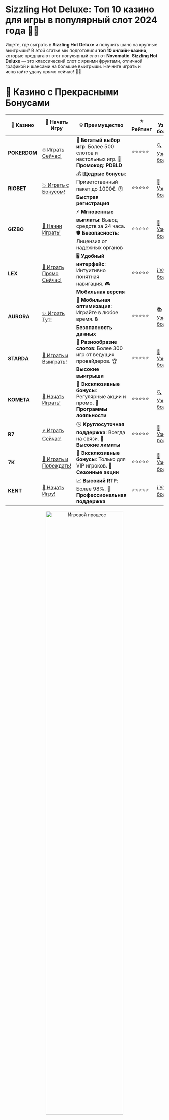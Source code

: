 # **Sizzling Hot Deluxe: Топ 10 казино для игры в популярный слот 2024 года 🍒🔥**

Ищете, где сыграть в **Sizzling Hot Deluxe** и получить шанс на крупные выигрыши? В этой статье мы подготовили **топ 10 онлайн-казино**, которые предлагают этот популярный слот от **Novomatic**. **Sizzling Hot Deluxe** — это классический слот с яркими фруктами, отличной графикой и шансами на большие выигрыши. Начните играть и испытайте удачу прямо сейчас! 🎰💥

# 🌟 Казино с Прекрасными Бонусами

| 🎲 **Казино** | 🔗 **Начать Игру** | 💡 **Преимущество** | ⭐ **Рейтинг** | 🔗 **Узнать больше** | 🆕 **Новая информация** |
|--------------|---------------------|---------------------|----------------|----------------------|-------------------------|
| **POKERDOM**  | [🔥 Играть Сейчас!](https://brandplay.link/4k77v2yx) | 🎉 **Богатый выбор игр**: Более 500 слотов и настольных игр. 🎁 **Промокод**: **PDBLD** | ⭐⭐⭐⭐⭐ | [🔍 Узнать больше](https://brandplay.link/4k77v2yx) | 🏆 **Победители турниров** получают эксклюзивные подарки! |
| **RIOBET**    | [💥 Играть с Бонусом!](https://brandplay.link/7xBLTPyj) | 💰 **Щедрые бонусы**: Приветственный пакет до 1000€. 🕒 **Быстрая регистрация** | ⭐⭐⭐⭐⭐ | [📖 Узнать больше](https://brandplay.link/7xBLTPyj) | 💬 **Поддержка 24/7** для комфортной игры в любое время! |
| **GIZBO**     | [🚀 Начни Играть!](https://brandplay.link/bprXw4YV) | ⚡ **Мгновенные выплаты**: Вывод средств за 24 часа. 🛡️ **Безопасность**: Лицензия от надежных органов | ⭐⭐⭐⭐⭐ | [📝 Узнать больше](https://brandplay.link/bprXw4YV) | 🔒 **SSL-шифрование** для максимальной безопасности данных игроков. |
| **LEX**       | [💎 Играть Прямо Сейчас!](https://brandplay.link/zW4hdDFV) | 🖥️ **Удобный интерфейс**: Интуитивно понятная навигация. 🎮 **Мобильная версия** | ⭐⭐⭐⭐⭐ | [ℹ️ Узнать больше](https://brandplay.link/zW4hdDFV) | 📱 **Поддержка всех мобильных устройств** для удобства игры в любом месте. |
| **AURORA**    | [✨ Играть Тут!](https://10trafic-stat2.com/click/668546556bcc6313411604bd/6766/13032/subaccount) | 📱 **Мобильная оптимизация**: Играйте в любое время. 🔒 **Безопасность данных** | ⭐⭐⭐⭐⭐ | [📚 Узнать больше](https://10trafic-stat2.com/click/668546556bcc6313411604bd/6766/13032/subaccount) | 🌍 **Международная лицензия** на деятельность в разных странах. |
| **STARDА**    | [🎉 Играть и Выиграть!](https://brandplay.link/fB7xwRFL) | 🎰 **Разнообразие слотов**: Более 300 игр от ведущих провайдеров. 🏆 **Высокие выигрыши** | ⭐⭐⭐⭐⭐ | [🔎 Узнать больше](https://brandplay.link/fB7xwRFL) | 🎉 **Ежемесячные турниры** с крупными призами! |
| **KOMETA**    | [🎁 Начать Играть!](https://brandplay.link/8ZymQJV8) | 🎁 **Эксклюзивные бонусы**: Регулярные акции и промо. 🔄 **Программы лояльности** | ⭐⭐⭐⭐⭐ | [🔍 Узнать больше](https://brandplay.link/8ZymQJV8) | 🌟 **Персонализированные предложения** для долгосрочных игроков. |
| **R7**        | [⚡ Играть Сейчас!](https://brandplay.link/bMd3Yjsw) | 🕒 **Круглосуточная поддержка**: Всегда на связи. 💸 **Высокие лимиты** | ⭐⭐⭐⭐⭐ | [📖 Узнать больше](https://brandplay.link/bMd3Yjsw) | 🎯 **Рейтинг игроков** для лучших участников. |
| **7K**        | [🎯 Играть и Побеждать!](https://brandplay.link/BvQyFShp) | 🌟 **Эксклюзивные бонусы**: Только для VIP игроков. 🎉 **Сезонные акции** | ⭐⭐⭐⭐⭐ | [📝 Узнать больше](https://brandplay.link/BvQyFShp) | 🥇 **Особые привилегии** для постоянных игроков. |
| **KENT**      | [🔑 Начать Игру!](https://brandplay.link/Fv2WP3js) | 📈 **Высокий RTP**: Более 98%. 💼 **Профессиональная поддержка** | ⭐⭐⭐⭐⭐ | [ℹ️ Узнать больше](https://brandplay.link/Fv2WP3js) | 💬 **Поддержка на нескольких языках** для удобства игроков. |

<div align="center"> <img src="https://i.pinimg.com/originals/1d/b3/25/1db325483acbe642c6d4e6fdd73a4988.gif" alt="Игровой процесс" width="70%"> </div>
---

# 🚀 Быстрые Выигрыши и Поддержка

| 🎲 **Казино** | 🔗 **Начать Игру** | 💡 **Преимущество** | ⭐ **Рейтинг** | 🔗 **Узнать больше** | 🆕 **Новая информация** |
|--------------|---------------------|---------------------|----------------|----------------------|-------------------------|
| **GAMA**      | [🎯 Играть Прямо Сейчас!](https://brandplay.link/j6NMKsDz) | 🔍 **Интуитивный интерфейс**: Легкость использования. 🏅 **Престижные турниры** | ⭐⭐⭐⭐☆ | [🔎 Узнать больше](https://brandplay.link/j6NMKsDz) | 🏆 **Турниры с большими призами** каждый месяц. |
| **ONION**     | [💥 Играть и Выигрывать!](https://brandplay.link/zBGRVpQ9) | 🤑 **Низкие ставки**: Идеально для начинающих. 🔄 **Быстрые выводы** | ⭐⭐⭐⭐☆ | [🔍 Узнать больше](https://brandplay.link/zBGRVpQ9) | 🎮 **Казино для новичков** с простыми правилами. |
| **ЧЕМПИОН**   | [🏅 Играть в Турнире!](https://temon-gter.cfd/go/lRq?p80412p304504pcc44t17455) | 🏅 **Лояльная программа**: Награды за активность. 🎁 **Ежемесячные бонусы** | ⭐⭐⭐⭐☆ | [📖 Узнать больше](https://temon-gter.cfd/go/lRq?p80412p304504pcc44t17455) | 🥇 **Турниры и лояльность** — каждый шаг вознаграждается. |
| **VAVADA**    | [🚀 Играть Без Ожидания!](https://vavadapartner.pro/?promo=ea5c9275-6854-4505-94fc-95ab18221945-linkb2) | 🚀 **Быстрая регистрация**: Начните играть мгновенно. 🔐 **Безопасные транзакции** | ⭐⭐⭐⭐☆ | [📝 Узнать больше](https://vavadapartner.pro/?promo=ea5c9275-6854-4505-94fc-95ab18221945-linkb2) | 🏆 **Программа для новых игроков** с бонусами за регистрацию. |
| **FRIENDS**   | [🎉 Играть и Развлекаться!](https://gofriends.mba/linkb2) | 🤝 **Социальные игры**: Играйте с друзьями. 🌐 **Мультиплатформенность** | ⭐⭐⭐⭐☆ | [ℹ️ Узнать больше](https://gofriends.mba/linkb2) | 🎮 **Играйте с друзьями** и зарабатывайте бонусы за совместные действия. |
| **1WIN**      | [⚡ Играть и Выигрывать!](https://brandplay.link/smXVpBbG) | 🏆 **Спортивные ставки**: Широкий выбор видов спорта. 💵 **Высокие коэффициенты** | ⭐⭐⭐⭐☆ | [📚 Узнать больше](https://brandplay.link/smXVpBbG) | ⚽ **Бонусы на спортивные ставки** для активных игроков. |
| **DRIP**      | [💥 Играть Сразу!](https://drp-ircp01.com/c07e6a3db) | 🌐 **Инновационные игры**: Новейшие игровые технологии. 🛡️ **Высокая безопасность** | ⭐⭐⭐⭐☆ | [🔎 Узнать больше](https://drp-ircp01.com/c07e6a3db) | 🔧 **Инновационные функции** для удобства игры. |
| **JOYCASINO** | [🎰 Играть И Побеждать!](https://rpc30.call2me.pro/?/ru/registration?apkpop=0&partner=p24970p3291217pc98f) | 🎁 **Приятные бонусы**: Ежедневные акции и подарки. 🕹️ **Разнообразие игр** | ⭐⭐⭐⭐☆ | [🔍 Узнать больше](https://rpc30.call2me.pro/?/ru/registration?apkpop=0&partner=p24970p3291217pc98f) | 🎉 **Щедрые фриспины** для новых игроков. |
| **PLAYFORTUNA** | [🔥 Играть С Бонусом!](https://fortunapromo.net/alt/playfortuna/registration?0dc4a9362a71feb7e3f165fb8e766f70) | 🎉 **Регулярные акции**: Бонусы, фриспины и многое другое. 🏅 **Турниры** | ⭐⭐⭐⭐☆ | [📚 Узнать больше](https://fortunapromo.net/alt/playfortuna/registration?0dc4a9362a71feb7e3f165fb8e766f70) | 🎯 **Выгодные предложения** на популярные игры. |
| **SYKAA**     | [💸 Играть Сейчас!](https://s-two-way.com/?source=linkb2&pid=30697) | 💸 **Доступные ставки**: Идеально для новичков. 🎁 **Щедрые бонусы** | ⭐⭐⭐⭐☆ | [🔍 Узнать больше](https://s-two-way.com/?source=linkb2&pid=30697) | 💥 **Акции с большими бонусами** для новичков и опытных игроков. |

<div align="center"> <img src="https://schaeffers-cdn.s3.amazonaws.com/images/default-source/schaeffers-cdn-images/default-images/sectors/bigstock-casino-gambling-concept-with-f-369012793.jpg?sfvrsn=493ad806_4" alt="Игровой процесс" width="70%"> </div>
---

# 💸 Казино с Привлекательными Программами Лояльности

| 🎲 **Казино** | 🔗 **Начать Игру** | 💡 **Преимущество** | ⭐ **Рейтинг** | 🔗 **Узнать больше** | 🆕 **Новая информация** |
|--------------|---------------------|---------------------|----------------|----------------------|-------------------------|
| **KOMETA**    | [🎯 Начни Играть!](https://brandplay.link/8ZymQJV8) | 🎁 **Эксклюзивные бонусы**: Регулярные акции и промо. 🔄 **Программы лояльности** | ⭐⭐⭐⭐⭐ | [🔍 Узнать больше](https://brandplay.link/8ZymQJV8) | 🌟 **Персонализированные предложения** для долгосрочных игроков. |
| **1Xslots**   | [🏅 Играть Прямо Сейчас!](https://brandplay.link/hSB1khtr) | 🎉 **Множество акций**: Еженедельные бонусы и турниры. 🛡️ **Безопасность** | ⭐⭐⭐⭐⭐ | [📚 Узнать больше](https://brandplay.link/hSB1khtr) | 🏅 **Награды за активность**: участники программы лояльности получают специальные привилегии. |
| **R7**        | [🚀 Играть Сейчас!](https://brandplay.link/bMd3Yjsw) | 🕒 **Круглосуточная поддержка**: Всегда на связи. 💸 **Высокие лимиты** | ⭐⭐⭐⭐⭐ | [📖 Узнать больше](https://brandplay.link/bMd3Yjsw) | 💬 **VIP-поддержка** для постоянных игроков с приоритетом. |

<div align="center"> <img src="https://i.pinimg.com/originals/1d/b3/25/1db325483acbe642c6d4e6fdd73a4988.gif" alt="Игровой процесс" width="70%"> </div>
---

---

## **1. POKERDOM – Играйте в Sizzling Hot Deluxe с отличными бонусами! 🃏🎯**

**POKERDOM** предоставляет отличные условия для игры в **Sizzling Hot Deluxe**. Пройдите регистрацию, получите бонус и начните играть в этот классический слот. Возможности для выигрышей не оставят вас равнодушными! 🎰🔥

### Преимущества:
- Играйте в **Sizzling Hot Deluxe** и другие популярные слоты.
- Щедрые бонусы и акции для новых игроков.
- Простая регистрация и быстрые выплаты.

---

## **2. RIOBET – Играйте в Sizzling Hot Deluxe с шансами на крупный выигрыш! 🎯💸**

**RIOBET** предлагает своим пользователям играть в **Sizzling Hot Deluxe** и другие слоты с шансами на крупный выигрыш. Казино предоставляет бонусы за регистрацию и регулярные акции для постоянных игроков. 💥🍒

### Преимущества:
- **Sizzling Hot Deluxe** и другие популярные слоты.
- Простой процесс регистрации и пополнения счета.
- Быстрые выплаты и выгодные бонусы.

---

## **3. GIZBO – Играйте в Sizzling Hot Deluxe с бесплатными вращениями! 🍊💎**

**GIZBO** предлагает бонусы и бесплатные вращения для игры в **Sizzling Hot Deluxe**. Это идеальная возможность попробовать свои силы в классическом слоте без финансовых рисков! 🎰🔥

### Преимущества:
- Бесплатные вращения и бонусы для игры в **Sizzling Hot Deluxe**.
- Удобный интерфейс и безопасные методы пополнения и вывода средств.
- Регулярные акции и бонусные предложения.

---

## **4. LEX – Играйте в Sizzling Hot Deluxe с бонусами для новичков! 🌟🎰**

**LEX** предоставляет отличные условия для игры в **Sizzling Hot Deluxe**. Пройдите регистрацию и получите бонусы для игры на популярных слотах. Играйте и выигрывайте на ходу! 💸🔥

### Преимущества:
- **Sizzling Hot Deluxe** и другие слоты от Novomatic.
- Привлекательные бонусы для новых игроков.
- Множество акций и быстрые выплаты.

---

## **5. AURORA – Играйте в Sizzling Hot Deluxe и выигрывайте! 💎🎮**

**AURORA** предоставляет отличное казино с возможностью играть в **Sizzling Hot Deluxe** на реальные деньги. Получайте бонусы и бесплатные вращения, чтобы увеличить шансы на выигрыш! 🎰🍒

### Преимущества:
- Множество бонусов для новичков.
- Быстрые выплаты и удобная платформа.
- Игры от известных провайдеров, включая **Sizzling Hot Deluxe**.

---

## **6. STarda – Играйте в Sizzling Hot Deluxe и получайте бонусы! 🎮💥**

**STarda** предлагает классический слот **Sizzling Hot Deluxe**, который идеально подходит для новичков. Получайте бонусы и начинайте выигрывать в популярном фруктовом слоте! 🍊🎰

### Преимущества:
- Простота в регистрации и пополнении счета.
- Множество бонусных предложений для игроков.
- Играйте в **Sizzling Hot Deluxe** и другие популярные слоты.

---

## **7. KOMETA – Играйте в Sizzling Hot Deluxe с возможностью выигрыша! 🌌🎰**

**KOMETA** позволяет играть в **Sizzling Hot Deluxe** с шансами на реальный выигрыш. Пройдите регистрацию, получите бонусы и начинайте игру на классическом слоте! 💸🎯

### Преимущества:
- Играйте в **Sizzling Hot Deluxe** с бонусами.
- Удобный интерфейс и безопасные методы оплаты.
- Простой процесс регистрации и быстрые выплаты.

---

## **8. R7 – Играйте в Sizzling Hot Deluxe и выиграйте реальные деньги! 🏅🎯**

**R7** предоставляет отличные условия для игры в **Sizzling Hot Deluxe**. Играйте с бонусами, которые увеличат ваши шансы на крупные выигрыши на этом классическом слоте. 🎰💥

### Преимущества:
- Щедрые бонусы для новых игроков.
- Простота регистрации и быстрые выплаты.
- **Sizzling Hot Deluxe** и другие слоты с высокими выплатами.

---

## **9. 7K – Играйте в Sizzling Hot Deluxe с шансами на крупные выигрыши! 🔥🎰**

**7K** предлагает пользователям шанс играть в **Sizzling Hot Deluxe** с большими шансами на выигрыш. Казино предлагает регулярные бонусы и акции, которые сделают игру еще более увлекательной! 🎯🍒

### Преимущества:
- Множество бонусов и акций.
- Простота регистрации и удобные способы вывода средств.
- **Sizzling Hot Deluxe** и другие популярные слоты.

---

## **10. KENT – Играйте в Sizzling Hot Deluxe с выгодными бонусами! 💎🎯**

**KENT** завершает наш список, предлагая платформу для игры в **Sizzling Hot Deluxe** с выгодными бонусами и шансами на крупные выигрыши. Играйте и наслаждайтесь игровым процессом на ходу! 🎰🔥

### Преимущества:
- Привлекательные бонусы для новых игроков.
- Множество слотов, включая **Sizzling Hot Deluxe**.
- Быстрые выплаты и удобная платформа.

---

## **Как выбрать казино для игры в Sizzling Hot Deluxe?**

При выборе казино для игры в **Sizzling Hot Deluxe** обратите внимание на следующие моменты:
1. **Лицензия и безопасность** — выберите казино с лицензией и положительными отзывами.
2. **Бонусы и акции** — ищите казино с хорошими бонусами для новых и постоянных игроков.
3. **Методы оплаты** — убедитесь, что казино предлагает удобные и безопасные способы пополнения и вывода средств.
4. **Выбор слотов** — убедитесь, что казино предлагает **Sizzling Hot Deluxe** и другие популярные игры.

---

## **Заключение**

**Sizzling Hot Deluxe** — это классический слот, который продолжает привлекать внимание игроков. В нашем списке **топ 10 онлайн-казино для игры в Sizzling Hot Deluxe** вы найдете платформы с выгодными бонусами, быстрыми выплатами и шансами на крупные выигрыши. Присоединяйтесь и начинайте выигрывать прямо сейчас! 🍀🎰💸
